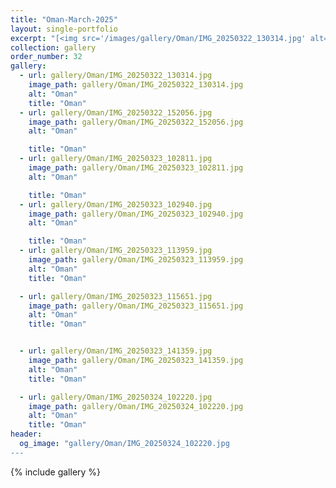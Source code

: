 ```yaml
---
title: "Oman-March-2025"
layout: single-portfolio
excerpt: "[<img src='/images/gallery/Oman/IMG_20250322_130314.jpg' alt=''>](https://nt-hung.github.io/gallery/Oman/)"
collection: gallery
order_number: 32
gallery:
  - url: gallery/Oman/IMG_20250322_130314.jpg
    image_path: gallery/Oman/IMG_20250322_130314.jpg
    alt: "Oman"
    title: "Oman"
  - url: gallery/Oman/IMG_20250322_152056.jpg
    image_path: gallery/Oman/IMG_20250322_152056.jpg
    alt: "Oman"

    title: "Oman"
  - url: gallery/Oman/IMG_20250323_102811.jpg
    image_path: gallery/Oman/IMG_20250323_102811.jpg
    alt: "Oman"

    title: "Oman"
  - url: gallery/Oman/IMG_20250323_102940.jpg
    image_path: gallery/Oman/IMG_20250323_102940.jpg
    alt: "Oman"

    title: "Oman"
  - url: gallery/Oman/IMG_20250323_113959.jpg
    image_path: gallery/Oman/IMG_20250323_113959.jpg
    alt: "Oman"
    title: "Oman"

  - url: gallery/Oman/IMG_20250323_115651.jpg
    image_path: gallery/Oman/IMG_20250323_115651.jpg
    alt: "Oman"
    title: "Oman"


  - url: gallery/Oman/IMG_20250323_141359.jpg
    image_path: gallery/Oman/IMG_20250323_141359.jpg
    alt: "Oman"
    title: "Oman"

  - url: gallery/Oman/IMG_20250324_102220.jpg
    image_path: gallery/Oman/IMG_20250324_102220.jpg
    alt: "Oman"
    title: "Oman"
header:
  og_image: "gallery/Oman/IMG_20250324_102220.jpg
---
```

{% include gallery %}
